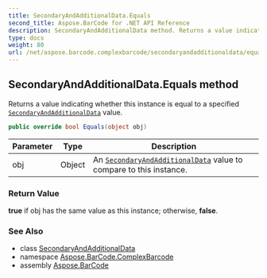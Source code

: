 ```yaml
---
title: SecondaryAndAdditionalData.Equals
second_title: Aspose.BarCode for .NET API Reference
description: SecondaryAndAdditionalData method. Returns a value indicating whether this instance is equal to a specified SecondaryAndAdditionalData value
type: docs
weight: 80
url: /net/aspose.barcode.complexbarcode/secondaryandadditionaldata/equals/
---
```

## SecondaryAndAdditionalData.Equals method

Returns a value indicating whether this instance is equal to a specified [`SecondaryAndAdditionalData`](../) value.

```csharp
public override bool Equals(object obj)
```

| Parameter | Type | Description |
| --- | --- | --- |
| obj | Object | An [`SecondaryAndAdditionalData`](../) value to compare to this instance. |

### Return Value

**true** if obj has the same value as this instance; otherwise, **false**.

### See Also

* class [SecondaryAndAdditionalData](../)
* namespace [Aspose.BarCode.ComplexBarcode](../../secondaryandadditionaldata/)
* assembly [Aspose.BarCode](../../../)


